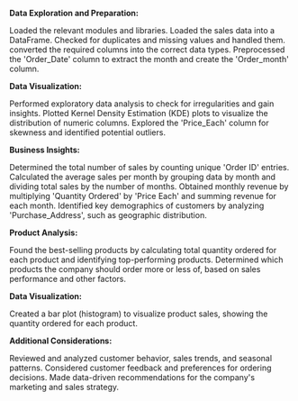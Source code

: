 

**Data Exploration and Preparation:**

Loaded the relevant modules and libraries.
Loaded the sales data into a DataFrame.
Checked for duplicates and missing values and handled them.
converted the required columns into the correct data types.
Preprocessed the 'Order_Date' column to extract the month and create the 'Order_month' column.


**Data Visualization:**

Performed exploratory data analysis to check for irregularities and gain insights.
Plotted Kernel Density Estimation (KDE) plots to visualize the distribution of numeric columns.
Explored the 'Price_Each' column for skewness and identified potential outliers.

**Business Insights:**

Determined the total number of sales by counting unique 'Order ID' entries.
Calculated the average sales per month by grouping data by month and dividing total sales by the number of months.
Obtained monthly revenue by multiplying 'Quantity Ordered' by 'Price Each' and summing revenue for each month.
Identified key demographics of customers by analyzing 'Purchase_Address', such as geographic distribution.

**Product Analysis:**

Found the best-selling products by calculating total quantity ordered for each product and identifying top-performing products.
Determined which products the company should order more or less of, based on sales performance and other factors.


**Data Visualization:**

Created a bar plot (histogram) to visualize product sales, showing the quantity ordered for each product.

**Additional Considerations:**

Reviewed and analyzed customer behavior, sales trends, and seasonal patterns.
Considered customer feedback and preferences for ordering decisions.
Made data-driven recommendations for the company's marketing and sales strategy.

